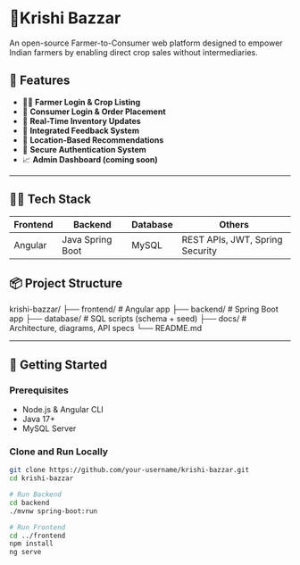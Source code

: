 <h1>🌾Krishi Bazzar</h1>

<p>An open-source Farmer-to-Consumer web platform designed to empower Indian farmers by enabling direct crop sales without intermediaries.</p>

## 📌 Features

- 👨‍🌾 **Farmer Login & Crop Listing**
- 🛒 **Consumer Login & Order Placement**
- 🧾 **Real-Time Inventory Updates**
- 💬 **Integrated Feedback System**
- 📍 **Location-Based Recommendations**
- 🔐 **Secure Authentication System**
- 📈 **Admin Dashboard (coming soon)**

---

## 🧑‍💻 Tech Stack

| Frontend   | Backend       | Database   | Others                  |
|------------|---------------|------------|--------------------------|
| Angular    | Java Spring Boot | MySQL      | REST APIs, JWT, Spring Security |


## 📦 Project Structure

krishi-bazzar/
├── frontend/ # Angular app
├── backend/ # Spring Boot app
├── database/ # SQL scripts (schema + seed)
├── docs/ # Architecture, diagrams, API specs
└── README.md


---

## 🚀 Getting Started

### Prerequisites

- Node.js & Angular CLI
- Java 17+
- MySQL Server

### Clone and Run Locally

```bash
git clone https://github.com/your-username/krishi-bazzar.git
cd krishi-bazzar

# Run Backend
cd backend
./mvnw spring-boot:run

# Run Frontend
cd ../frontend
npm install
ng serve

